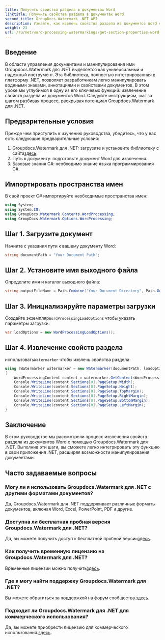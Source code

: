 ```yaml
---
title: Получить свойства раздела в документах Word
linktitle: Получить свойства раздела в документах Word
second_title: GroupDocs.Watermark .NET API
description: Узнайте, как извлечь свойства раздела из документов Word с помощью водяных знаков для .NET. Расширьте свои возможности манипулирования документами без особых усилий.
weight: 23
url: /ru/net/word-processing-watermarkings/get-section-properties-word-docs/
---
```

## Введение
В области управления документами и манипулирования ими Groupdocs.Watermark для .NET выделяется как универсальный и надежный инструмент. Эта библиотека, полностью интегрированная в платформу .NET, позволяет разработчикам легко манипулировать водяными знаками, аннотациями и свойствами документов. В этом уроке мы углубимся в одну из его ключевых функций: извлечение свойств раздела из документов Word. Следуйте инструкциям, шаг за шагом разбивая процесс, раскрывая потенциал Groupdocs.Watermark для .NET.
## Предварительные условия
Прежде чем приступить к изучению руководства, убедитесь, что у вас есть следующие предварительные условия:
1.  Groupdocs.Watermark для .NET: загрузите и установите библиотеку с сайта[здесь](https://releases.groupdocs.com/Watermark/net/).
2. Путь к документу: подготовьте документ Word для извлечения.
3. Базовые знания C#: необходимо знание языка программирования C#.

## Импортировать пространства имен
В свой проект C# импортируйте необходимые пространства имен:
```csharp
using System;
using System.IO;
using GroupDocs.Watermark.Contents.WordProcessing;
using GroupDocs.Watermark.Options.WordProcessing;
```
## Шаг 1. Загрузите документ
Начните с указания пути к вашему документу Word:
```csharp
string documentPath = "Your Document Path";
```
## Шаг 2. Установите имя выходного файла
Определите имя и каталог выходного файла:
```csharp
string outputFileName = Path.Combine("Your Document Directory", Path.GetFileName(documentPath));
```
## Шаг 3. Инициализируйте параметры загрузки
 Создайте экземпляр`WordProcessingLoadOptions` чтобы указать параметры загрузки:
```csharp
var loadOptions = new WordProcessingLoadOptions();
```
## Шаг 4. Извлечение свойств раздела
 использовать`Watermarker` чтобы извлечь свойства раздела:
```csharp
using (Watermarker watermarker = new Watermarker(documentPath, loadOptions))
{
    WordProcessingContent content = watermarker.GetContent<WordProcessingContent>();
    Console.WriteLine(content.Sections[0].PageSetup.Width);
    Console.WriteLine(content.Sections[0].PageSetup.Height);
    Console.WriteLine(content.Sections[0].PageSetup.TopMargin);
    Console.WriteLine(content.Sections[0].PageSetup.RightMargin);
    Console.WriteLine(content.Sections[0].PageSetup.BottomMargin);
    Console.WriteLine(content.Sections[0].PageSetup.LeftMargin);
}
```

## Заключение
В этом руководстве мы рассмотрели процесс извлечения свойств раздела из документов Word с помощью Groupdocs.Watermark для .NET. Выполнив эти шаги, вы сможете легко интегрировать эту функцию в свои приложения .NET, расширяя возможности манипулирования документами.
## Часто задаваемые вопросы
### Могу ли я использовать Groupdocs.Watermark для .NET с другими форматами документов?
Да, Groupdocs.Watermark для .NET поддерживает различные форматы документов, включая Word, Excel, PowerPoint, PDF и другие.
### Доступна ли бесплатная пробная версия Groupdocs.Watermark для .NET?
 Да, вы можете получить доступ к бесплатной пробной версии[здесь](https://releases.groupdocs.com/).
### Как получить временную лицензию на Groupdocs.Watermark для .NET?
 Временные лицензии можно получить[здесь](https://purchase.groupdocs.com/temporary-license/).
### Где я могу найти поддержку Groupdocs.Watermark для .NET?
 Вы можете обратиться за поддержкой на форум сообщества.[здесь](https://forum.groupdocs.com/c/watermark/19).
### Подходит ли Groupdocs.Watermark для .NET для коммерческого использования?
 Да, вы можете приобрести лицензию для коммерческого использования.[здесь](https://purchase.groupdocs.com/buy).
